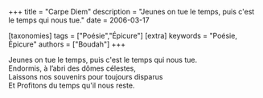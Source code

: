 +++
title = "Carpe Diem"
description = "Jeunes on tue le temps, puis c'est le temps qui nous tue."
date = 2006-03-17

[taxonomies]
tags = ["Poésie","Épicure"]
[extra]
keywords = "Poésie, Épicure"
authors = ["Boudah"]
+++

<div class=poem>

Jeunes on tue le temps, puis c'est le temps qui nous tue.<br>
Endormis, à l’abri des dômes célestes,<br>
Laissons nos souvenirs pour toujours disparus<br>
Et Profitons du temps qu'il nous reste.

</div>